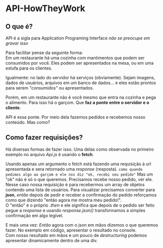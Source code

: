 ﻿# API-HowTheyWork
## O que é?
API é a sigla para Application Programing Interface 
_não se preocupe em gravar isso_

Para facilitar pense da seguinte forma: <br/>
Em um restaurante há uma cozinha com mantimentos que podem ser consumidos por você.
Eles podem ser apresentados na mesa, ou em uma estufa para os clientes.

Igualmente: no lado do servidor há serviços (obviamente). Sejam imagens,
dados de usuários, arquivos em um banco de dados... e eles estão prontos para serem _"consumidos"_
ou apresentados.

Porém, em um restaurante não é você mesmo que entra na cozinha e pega o alimento.
Para isso há o garçom. Que __faz a ponte entre o servidor e o cliente__.

API é essa ponte. Por meio dela fazemos pedidos e recebemos nosso conteúdo. Mas como? <br/>

## Como fazer requisições? 
Há diversas formas de fazer isso. Uma delas como observada no primeiro exemplo no arquivo _Api.js_
é usando o __fetch__.

Usando apenas um argumento o fetch está fazendo uma requisição à url apresentada e sera retornado uma
_response_ (resposta). 
```como quando pedimos algo ao garçom e ele nos diz "ok, recebi seu pedido"```
Mas um "ok" não é só o que queremos. Precisamos recebe nosso pedido, ver ele.
Nesse caso nossa requisição é para recebermos um array de objetos contendo uma lista de usuários.
Para visualizar precisamos converter para __json__, _então_ depois de pedir e receber a confirmação do pedido
reforçamos como que dizendo "então agora me mostra meu pedido!". <br/>
O "então" é o próprio _.then_ e ele significa que depois de o pedido ser feito pegue a _response_ e usando 
_response.json()_ transformamos a simples confirmação em algo legível. <br/>

E mais uma vez: _Então_ agora com o json em mãos dizemos o que queremos fazer. No exemplo em código, apresentar
o resultado no console. <br/>
Com nosso resultado em mãos e um pouco de _destructuring_ podemos apresentar dinamicamente dentro de uma div.
